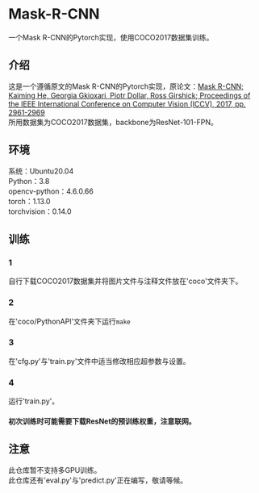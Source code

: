 # Mask-R-CNN
一个Mask R-CNN的Pytorch实现，使用COCO2017数据集训练。
## 介绍
这是一个遵循原文的Mask R-CNN的Pytorch实现，原论文：[Mask R-CNN; Kaiming He, Georgia Gkioxari, Piotr Dollar, Ross Girshick; Proceedings of the IEEE International Conference on Computer Vision (ICCV), 2017, pp. 2961-2969](https://arxiv.org/abs/1703.06870)  
所用数据集为COCO2017数据集，backbone为ResNet-101-FPN。
## 环境
系统：Ubuntu20.04  
Python：3.8  
opencv-python：4.6.0.66  
torch：1.13.0  
torchvision：0.14.0
## 训练
### 1
自行下载COCO2017数据集并将图片文件与注释文件放在'coco'文件夹下。
### 2
在'coco/PythonAPI'文件夹下运行`make`
### 3
在'cfg.py'与'train.py'文件中适当修改相应超参数与设置。
### 4
运行'train.py'。  
#### 初次训练时可能需要下载ResNet的预训练权重，注意联网。
## 注意
此仓库暂不支持多GPU训练。  
此仓库还有'eval.py'与'predict.py'正在编写，敬请等候。
